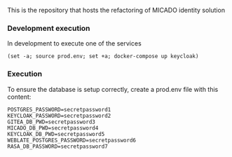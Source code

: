 This is the repository that hosts the refactoring of MICADO identity solution


### Development execution
In development to execute one of the services

```
(set -a; source prod.env; set +a; docker-compose up keycloak)

```


### Execution
To ensure the database is setup correctly, create a prod.env file with this content:

```
POSTGRES_PASSWORD=secretpassword1
KEYCLOAK_PASSWORD=secretpassword2
GITEA_DB_PWD=secretpassword3
MICADO_DB_PWD=secretpassword4
KEYCLOAK_DB_PWD=secretpassword5
WEBLATE_POSTGRES_PASSWORD=secretpassword6
RASA_DB_PASSWORD=secretpassword7

```

